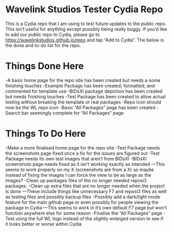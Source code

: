 # Wavelink Studios Tester Cydia Repo
This is a Cydia repo that I am using to test future updates to the public repo. This isn’t useful for anything except possibly being really buggy. If you’d like to add our public repo to Cydia, please go to https://wavelinkstudios.github.io/repo and tap “Add to Cydia”. The below is the done and to-do list for the repo.

# Things Done Here
-A basic home page for the repo site has been created but needs a some finishing touches
-Example Package has been created; formatted; and commented for template use
-BIDsXI package depiction has been created but needs finishing touches
-Test Package has been created to allow actual testing without breaking the template or real packages
-Repo Icon should now be the WL repo icon
-Basic “All Packages” page has been created
-Search bar seemingly complete for “All Packages” page

# Things To Do Here
-Make a more finalised home page for the repo site
-Test Package needs the screenshots page fixed once a fix for the issues are figured out
-Test Package needs its own test images that aren’t from BIDsXI
-BIDsXI screenshots page needs fixed as it isn’t working exactly as intended
—This seems to work properly on my X (screenshots are from a X) so maybe instead of fixing the images I can force the view to be as large as the images?
-Clean up packages files of the no longer needed reposi3 packages.
-Clean up extra files that are no longer needed when the project is done
—These include things like unnecessary F7 and reposi3 files as well as testing files and possibly backup files
-Possibly add a dark/light mode feature for the main github page or even possibly for people viewing the package in Cydia
—This seems to work in it’s own default F7 page but won’t function anywhere else for some reason
-Finalise the “All Packages” page
-Test using the full WL logo instead of the slightly enlarged version to see if it looks better or worse within Cydia